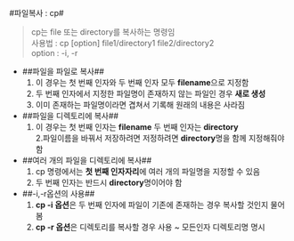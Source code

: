 #파일복사 : cp#
> cp는 file 또는 directory를 복사하는 명령임  
> 사용법 : cp [option] file1/directory1 file2/directory2  
> option : -i, -r

* ##파일을 파일로 복사##
    1. 이 경우는 첫 번째 인자와 두 번째 인자 모두 **filename**으로 지정함  
    2. 두 번째 인자에서 지정한 파일명이 존재하지 않는 파일인 경우 **새로 생성**  
    3. 이미 존재하는 파일명이라면 겹쳐서 기록해 원래의 내용은 사라짐
* ##파일을 디렉토리에 복사##
    1. 이 경우는 첫 번째 인자는 **filename** 두 번째 인자는 **directory**  
    2.파일이름을 바꿔서 저장하려면 저정하려면 **directory**명을 함께 지정해줘야 함  
* ##여러 개의 파일을 디렉토리에 복사##
    1. cp 명령에서는 **첫 번째 인자자리**에 여러 개의 파일명을 지정할 수 있음  
    2. 두 번째 인자는 반드시 **directory**명이어야 함
* ##-i,-r옵션의 사용##
    1. **cp -i 옵션**은 두 번째 인자에 파일이 기존에 존재하는 경우 복사할 것인지 물어봄  
    2. **cp -r 옵션**은 디렉토리를 복사할 경우 사용 ~ 모든인자 디렉토리명 명시
